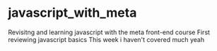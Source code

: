 # javascript_with_meta
Revisitng and learning javascript with the meta front-end course
First reviewing javascript basics
This week i haven't covered much
yeah
